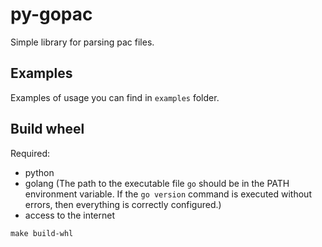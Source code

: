 py-gopac
========

Simple library for parsing pac files.

## Examples

Examples of usage you can find in `examples` folder.

## Build wheel

Required:

- python
- golang (The path to the executable file `go` should be in the PATH environment variable.
  If the `go version` command is executed without errors, then everything is correctly configured.)
- access to the internet

```
make build-whl
```
